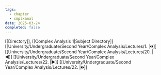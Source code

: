 ```yaml
---
tags:
  - chapter
  - cmplxanal
date: 2025-03-24
completed: false
---
```

[[Directory]], [[Complex Analysis 1|Subject Directory]]
[[University/Undergraduate/Second Year/Complex Analysis/Lectures/1. |🞀🞀]] [[University/Undergraduate/Second Year/Complex Analysis/Lectures/20. |◀]] [[University/Undergraduate/Second Year/Complex Analysis/Lectures/22. |▶]] [[University/Undergraduate/Second Year/Complex Analysis/Lectures/22. |🞂🞂]]
# 
## 
### 